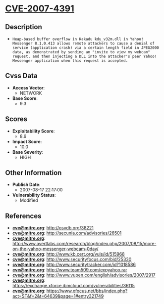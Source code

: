 
# [CVE-2007-4391](http://osvdb.org/38221)

## Description

- `Heap-based buffer overflow in Kakadu kdu_v32m.dll in Yahoo! Messenger 8.1.0.413 allows remote attackers to cause a denial of service (application crash) via a certain length field in JPEG2000 data, as demonstrated by sending an "invite to view my webcam" request, and then injecting a DLL into the attacker's peer Yahoo! Messenger application when this request is accepted.`

## Cvss Data

- **Access Vector**:
  - NETWORK
- **Base Score**:
  - 9.3

## Scores

- **Exploitability Score**:
  - 8.6
- **Impact Score**:
  - 10.0
- **Base Severity**:
  - HIGH

## Other Information

- **Publish Date**:
  - 2007-08-17 22:17:00
- **Vulnerability Status**:
  - Modified

## References

- **cve@mitre.org**: http://osvdb.org/38221
- **cve@mitre.org**: http://secunia.com/advisories/26501
- **cve@mitre.org**: http://www.avertlabs.com/research/blog/index.php/2007/08/15/more-on-the-yahoo-messenger-webcam-0day/
- **cve@mitre.org**: http://www.kb.cert.org/vuls/id/515968
- **cve@mitre.org**: http://www.securityfocus.com/bid/25330
- **cve@mitre.org**: http://www.securitytracker.com/id?1018586
- **cve@mitre.org**: http://www.team509.com/expyahoo.rar
- **cve@mitre.org**: http://www.vupen.com/english/advisories/2007/2917
- **cve@mitre.org**: https://exchange.xforce.ibmcloud.com/vulnerabilities/36115
- **cve@mitre.org**: https://www.xfocus.net/bbs/index.php?act=ST&f=2&t=64639&page=1#entry321749

